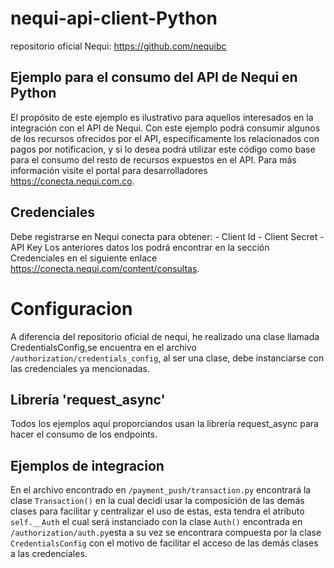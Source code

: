 # nequi-api-client-Python
repositorio oficial Nequi: https://github.com/nequibc

## Ejemplo para el consumo del API de Nequi en Python

El propósito de este ejemplo es ilustrativo para aquellos interesados en la integración con el API de Nequi.
Con este ejemplo podrá consumir algunos de los recursos ofrecidos por el API, especificamente los relacionados con pagos por notificacion, y si lo desea podrá utilizar este código como base para el consumo del resto de recursos expuestos en el API. Para más información visite el portal para desarrolladores https://conecta.nequi.com.co.


## Credenciales
Debe registrarse en Nequi conecta para obtener:
    - Client Id
    - Client Secret
    - API Key
Los anteriores datos los podrá encontrar en la sección Credenciales en el siguiente enlace https://conecta.nequi.com/content/consultas.

# Configuracion
A diferencia del repositorio oficial de nequi, he realizado una clase llamada CredentialsConfig,se encuentra en el archivo `/authorization/credentials_config`,
al ser una clase, debe instanciarse con las credenciales ya mencionadas.

## Librería 'request_async'

Todos los ejemplos aquí proporciandos usan la librería request_async para hacer el consumo de los endpoints.

## Ejemplos de integracion
En el archivo encontrado en `/payment_push/transaction.py` encontrará la clase `Transaction()` 
en la cual decidí usar la composición de las demás clases para facilitar y centralizar el uso de estas, esta tendra
el atributo `self.__Auth` el cual será instanciado con la clase `Auth()`
encontrada en `/authorization/auth.py`esta a su vez se encontrara compuesta por la clase `CredentialsConfig` con el motivo de facilitar el acceso de las demás clases a las credenciales.
